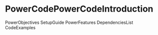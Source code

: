 # PowerCodePowerCodeIntroduction
PowerObjectives
SetupGuide
PowerFeatures
DependenciesList
CodeExamples
